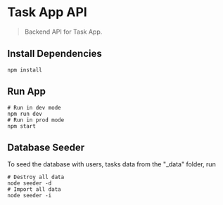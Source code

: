 # Task App API

> Backend API for Task App.

## Install Dependencies

```
npm install
```

## Run App

```
# Run in dev mode
npm run dev
# Run in prod mode
npm start
```

## Database Seeder

To seed the database with users, tasks data from the "\_data" folder, run

```
# Destroy all data
node seeder -d
# Import all data
node seeder -i
```
